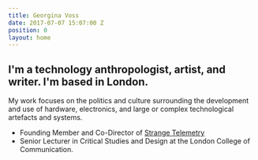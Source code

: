 ```yaml
---
title: Georgina Voss
date: 2017-07-07 15:07:00 Z
position: 0
layout: home
---
```


## I'm a technology anthropologist, artist, and writer. I'm based in London.

My work focuses on the politics and culture surrounding the development and use of hardware, electronics, and large or complex technological artefacts and systems.

* Founding Member and Co-Director of [Strange Telemetry](http://www.strangetelemetry.com/)
* Senior Lecturer in Critical Studies and Design at the London College of Communication.
